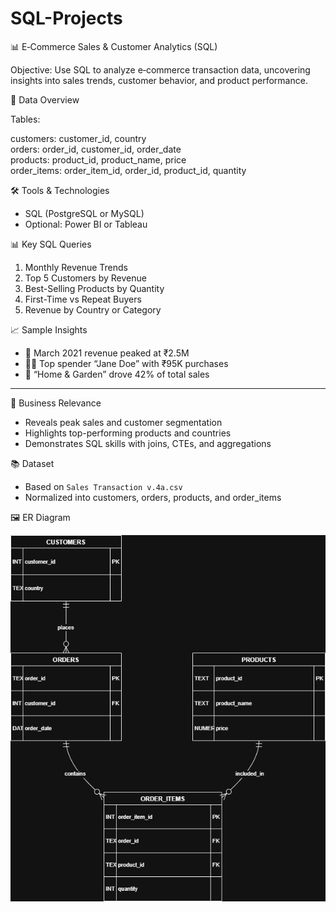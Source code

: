 # SQL-Projects

📊 E‑Commerce Sales & Customer Analytics (SQL)

Objective: 
Use SQL to analyze e‑commerce transaction data, uncovering insights into sales trends, customer behavior, and product performance.



🧾 Data Overview

Tables:

customers: customer_id, country  
orders: order_id, customer_id, order_date  
products: product_id, product_name, price  
order_items: order_item_id, order_id, product_id, quantity  



🛠 Tools & Technologies

- SQL (PostgreSQL or MySQL)
- Optional: Power BI or Tableau


 📊 Key SQL Queries

1. Monthly Revenue Trends  
2. Top 5 Customers by Revenue  
3. Best-Selling Products by Quantity  
4. First-Time vs Repeat Buyers  
5. Revenue by Country or Category 

 📈 Sample Insights

- 📅 March 2021 revenue peaked at ₹2.5M  
- 🧑‍💼 Top spender “Jane Doe” with ₹95K purchases  
- 🛒 “Home & Garden” drove 42% of total sales  

---

🎯 Business Relevance

- Reveals peak sales and customer segmentation  
- Highlights top-performing products and countries  
- Demonstrates SQL skills with joins, CTEs, and aggregations  

📚 Dataset

- Based on `Sales Transaction v.4a.csv`  
- Normalized into customers, orders, products, and order_items  


 🖼 ER Diagram

![ER Diagram](https://github.com/milind000/SQL-Projects/blob/main/ERD.drawio.png)


